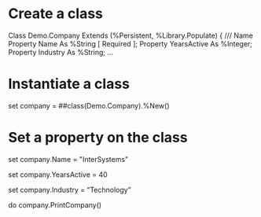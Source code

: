 # Create a class 
Class Demo.Company Extends (%Persistent, %Library.Populate)
{
/// Name
Property Name As %String [ Required ];
Property YearsActive As %Integer;
Property Industry As %String;
...


# Instantiate a class
set company = ##class(Demo.Company).%New()

# Set a property on the class
set company.Name = "InterSystems"

set company.YearsActive = 40

set company.Industry = “Technology”

do company.PrintCompany()
